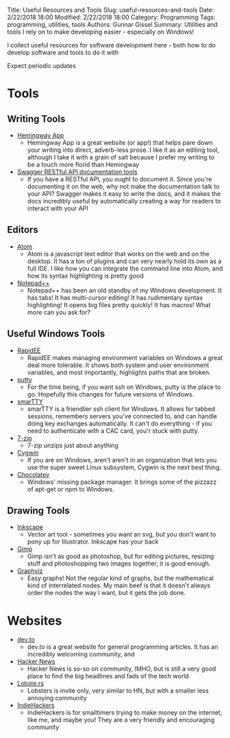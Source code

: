 Title: Useful Resources and Tools
Slug: useful-resources-and-tools
Date: 2/22/2018 18:00
Modified: 2/22/2018 18:00
Category: Programming
Tags: programming, utilities, tools
Authors: Gunnar Gissel
Summary: Utilities and tools I rely on to make developing easier - especially on Windows!


I collect useful resources for software development here - both how to do develop software and tools to do it with

Expect periodic updates

Tools
========

Writing Tools
--------------

* [Hemingway App](http://www.hemingwayapp.com/)
    * Hemingway App is a great website (or app!) that helps pare down your writing into direct, adverb-less prose.  I like it as an editing tool, although I take it with a grain of salt because I prefer my writing to be a touch more florid than Hemingway
* [Swagger RESTful API documentation tools](http://swagger.io/swagger-ui/)
    * If you have a RESTful API, you ought to document it.  Since you're documenting it on the web, why not make the documentation talk to your API?  Swagger makes it easy to write the docs, and it makes the docs incredibly useful by automatically creating a way for readers to interact with your API

Editors
----------

* [Atom](https://atom.io/)
    * Atom is a javascript text editor that works on the web and on the desktop.  It has a ton of plugins and can very nearly hold its own as a full IDE.  I like how you can integrate the command line into Atom, and how its syntax highlighting is pretty good
* [Notepad++](https://notepad-plus-plus.org/)
    * Notepad++ has been an old standby of my Windows development.  It has tabs!  It has multi-cursor editing!  It has rudimentary syntax highlighting!  It opens big files pretty quickly!  It has macros!  What more can you ask for?

Useful Windows Tools
-----------------------

* [RapidEE](https://www.rapidee.com/en/about)
    * RapidEE makes managing environment variables on Windows a great deal more tolerable.  It shows both system and user environment variables, and most importantly, highlights paths that are broken.
* [putty](https://putty.org/)
    * For the time being, if you want ssh on Windows, putty is the place to go.  Hopefully this changes for future versions of Windows.
* [smarTTY](https://smartty.sysprogs.com/)
    * smarTTY is a friendlier ssh client for Windows.  It allows for tabbed sessions, remembers servers you've connected to, and can handle doing key exchanges automatically.  It can't do everything - if you need to authenticate with a CAC card, you'r stuck with putty.
* [7-zip](http://www.7-zip.org/)
    * 7-zip unzips just about anything
* [Cygwin](https://www.cygwin.com/)
    * If you are on Windows, aren't aren't in an organization that lets you use the super sweet Linux subsystem, Cygwin is the next best thing.
* [Chocolatey](https://chocolatey.org/)
    * Windows' missing package manager.  It brings some of the pizzazz of apt-get or npm to Windows.

Drawing Tools
------------------

* [Inkscape](https://inkscape.org/)
   * Vector art tool - sometimes you want an svg, but you don't want to pony up for Illustrator.  Inkscape has your back
* [Gimp](https://www.gimp.org/)
   * Gimp isn't as good as photoshop, but for editing pictures, resizing stuff and photoshopping two images together, it is good enough.
* [Graphviz](http://graphviz.org/)
   * Easy graphs!  Not the regular kind of graphs, but the mathematical kind of interrelated nodes.  My main beef is that it doesn't always order the nodes the way I want, but it gets the job done.

Websites
============

* [dev.to](https://dev.to) 
    * dev.to is a great website for general programming articles.  It has an incredibly welcoming community, and 
* [Hacker News](https://news.ycombinator.com)
    * Hacker News is so-so on community, IMHO, but is still a very good place to find the big headlines and fads of the tech world
* [Lobste.rs](https://lobste.rs)
    * Lobsters is invite only, very similar to HN, but with a smaller less annoying community
* [IndieHackers](https://www.indiehackers.com)
    * IndieHackers is for smalltimers trying to make money on the internet, like me, and maybe you!  They are a very friendly and encouraging community
